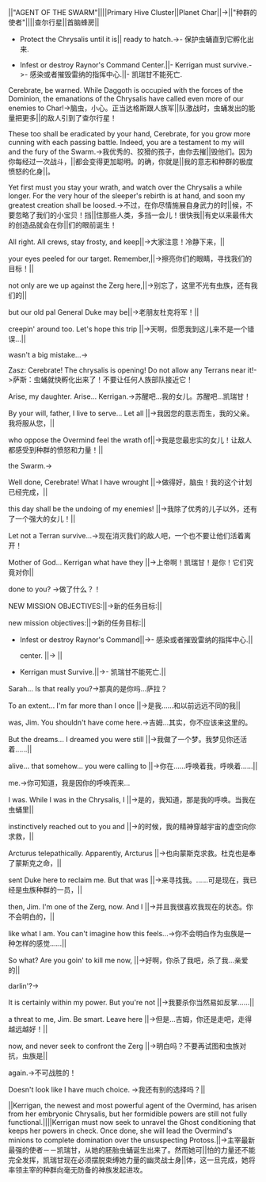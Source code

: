 ||"AGENT OF THE SWARM"||||Primary Hive Cluster||Planet Char||->||"种群的使者"||||查尔行星||首脑蜂房||

- Protect the Chrysalis until it is||  ready to hatch.->- 保护虫蛹直到它孵化出来.

- Infest or destroy Raynor's Command Center.||- Kerrigan must survive.->- 感染或者摧毁雷纳的指挥中心.||- 凯瑞甘不能死亡.

Cerebrate, be warned. While Daggoth is occupied with the forces of the Dominion, the emanations of the Chrysalis have called even more of our enemies to Char!->脑虫，小心。正当达格斯跟人族军||队激战时，虫蛹发出的能量把更多||的敌人引到了查尔行星！

These too shall be eradicated by your hand, Cerebrate, for you grow more cunning with each passing battle. Indeed, you are a testament to my will and the fury of the Swarm.->我优秀的、狡猾的孩子，由你去摧||毁他们。因为你每经过一次战斗，||都会变得更加聪明。的确，你就是||我的意志和种群的极度愤怒的化身||。

Yet first must you stay your wrath, and watch over the Chrysalis a while longer. For the very hour of the sleeper's rebirth is at hand, and soon my greatest creation shall be loosed.->不过，在你尽情施展自身武力的时||候，不要忽略了我们的小宝贝！挡||住那些人类，多挡一会儿！很快我||有史以来最伟大的创造品就会在你||们的眼前诞生！

All right. All crews, stay frosty, and keep||->大家注意！冷静下来，||

your eyes peeled for our target. Remember,||->擦亮你们的眼睛，寻找我们的目标！||

not only are we up against the Zerg here,||->别忘了，这里不光有虫族，还有我们的||

but our old pal General Duke may be||->老朋友杜克将军！||

creepin' around too. Let's hope this trip ||->天啊，但愿我到这儿来不是一个错误…||

wasn't a big mistake...->

Zasz:  Cerebrate! The chrysalis is opening! Do not allow any Terrans near it!->萨斯：虫蛹就快孵化出来了！不要让任何人族部队接近它！

Arise, my daughter. Arise... Kerrigan.->苏醒吧…我的女儿。苏醒吧…凯瑞甘！

By your will, father, I live to serve... Let all ||->我因您的意志而生，我的父亲。我将服从您，||

who oppose the Overmind feel the wrath of||->我是您最忠实的女儿！让敌人都感受到种群的愤怒和力量！||

the Swarm.-> 

Well done, Cerebrate! What I have wrought ||->做得好，脑虫！我的这个计划已经完成，||

this day shall be the undoing of my enemies! ||->我除了优秀的儿子以外，还有了一个强大的女儿！||

Let not a Terran survive...->现在消灭我们的敌人吧，一个也不要让他们活着离开！

Mother of God... Kerrigan what have they ||->上帝啊！凯瑞甘！是你！它们究竟对你||

done to you? ->做了什么？！

NEW MISSION OBJECTIVES:||->新的任务目标:||

new mission objectives:||->新的任务目标:||

- Infest or destroy Raynor's Command||->- 感染或者摧毁雷纳的指挥中心.||

  center.          ||->          ||

- Kerrigan must Survive.||->- 凯瑞甘不能死亡.||

Sarah... Is that really you?->那真的是你吗…萨拉？

To an extent... I'm far more than I once ||->是我……和以前远远不同的我||

was, Jim. You shouldn't have come here.->吉姆…其实，你不应该来这里的。

But the dreams... I dreamed you were still ||->我做了一个梦。我梦见你还活着……||

alive... that somehow... you were calling to ||->你在……呼唤着我，呼唤着……||

me.->你可知道，我是因你的呼唤而来…

I was. While I was in the Chrysalis, I ||->是的，我知道，那是我的呼唤。当我在虫蛹里||

instinctively reached out to you and ||->的时候，我的精神穿越宇宙的虚空向你求救，||

Arcturus telepathically. Apparently, Arcturus ||->也向蒙斯克求救。杜克也是奉了蒙斯克之命，||

sent Duke here to reclaim me. But that was ||->来寻找我。……可是现在，我已经是虫族种群的一员，||

then, Jim. I'm one of the Zerg, now. And I ||->并且我很喜欢我现在的状态。你不会明白的，||

like what I am. You can't imagine how this feels...->你不会明白作为虫族是一种怎样的感觉……||

So what? Are you goin' to kill me now, ||->好啊，你杀了我吧，杀了我…亲爱的||

darlin'?->

It is certainly within my power. But you're not ||->我要杀你当然易如反掌……||

a threat to me, Jim. Be smart. Leave here ||->但是…吉姆，你还是走吧，走得越远越好！||

now, and never seek to confront the Zerg ||->明白吗？不要再试图和虫族对抗，虫族是||

again.->不可战胜的！

Doesn't look like I have much choice.  ->我还有别的选择吗？||

||Kerrigan, the newest and most powerful agent of the Overmind, has arisen from her embryonic Chrysalis, but her formidible powers are still not fully functional.||||Kerrigan must now seek to unravel the Ghost conditioning that keeps her powers in check. Once done, she will lead the Overmind's minions to complete domination over the unsuspecting Protoss.||->主宰最新最强的使者－－凯瑞甘，从她的胚胎虫蛹诞生出来了。然而她可||怕的力量还不能完全发挥，凯瑞甘现在必须摆脱束缚她力量的幽灵战士身||体，这一旦完成，她将率领主宰的种群向毫无防备的神族发起进攻。


